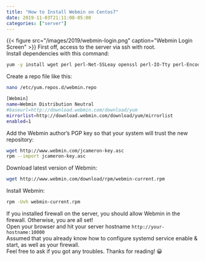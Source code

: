 ```yaml
---
title: "How to Install Webmin on Centos7"
date: 2019-11-03T21:11:08-05:00
categories: ["server"]
---
```

{{< figure src="/images/2019/webmin-login.png" caption="Webmin Login Screen" >}}
First off, access to the server via ssh with root. <br />
Install dependencies with this command:
```bash
yum -y install wget perl perl-Net-SSLeay openssl perl-IO-Tty perl-Encode-Detect perl-Data-Dumper unzip
```
Create a repo file like this:
```bash
nano /etc/yum.repos.d/webmin.repo
```
```bash
[Webmin]
name=Webmin Distribution Neutral
#baseurl=http://download.webmin.com/download/yum
mirrorlist=http://download.webmin.com/download/yum/mirrorlist
enabled=1
```
Add the Webmin author’s PGP key so that your system will trust the new repository:
```bash
wget http://www.webmin.com/jcameron-key.asc
rpm --import jcameron-key.asc
```
Download latest version of Webmin:
```bash
wget http://www.webmin.com/download/rpm/webmin-current.rpm
```
Install Webmin:
```bash
rpm -Uvh webmin-current.rpm
```
If you installed firewall on the server, you should allow Webmin in the firewall. Otherwise, you are all set! <br />
Open your browser and hit your server hostname `http://your-hostname:10000` <br />
Assumed that you already know how to configure systemd service enable & start, as well as your firewall. <br />
Feel free to ask if you got any troubles. Thanks for reading! 😀
